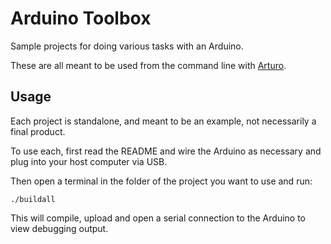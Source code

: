 Arduino Toolbox
===============

Sample projects for doing various tasks with an Arduino.

These are all meant to be used from the command line with [Arturo](https://github.com/scottdarch/Arturo).

Usage
-----

Each project is standalone, and meant to be an example, not necessarily a final product.

To use each, first read the README and wire the Arduino as necessary and plug into your host computer via USB.

Then open a terminal in the folder of the project you want to use and run:

    ./buildall

This will compile, upload and open a serial connection to the Arduino to view debugging output.
